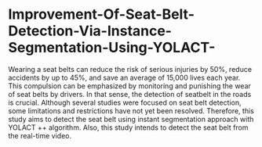 # Improvement-Of-Seat-Belt-Detection-Via-Instance-Segmentation-Using-YOLACT-
Wearing a seat belts can reduce the risk of serious injuries by 50%, reduce accidents by up to 45%, and save an average of 15,000 lives each year. This compulsion can be emphasized by monitoring and punishing the wear of seat belts by drivers. In that sense, the detection of seatbelt in the roads is crucial. Although several studies were focused on seat belt detection, some limitations and restrictions have not yet been resolved. Therefore, this study aims to detect the seat belt using instant segmentation approach with YOLACT ++ algorithm. Also, this study intends to detect the seat belt from the real-time video.

